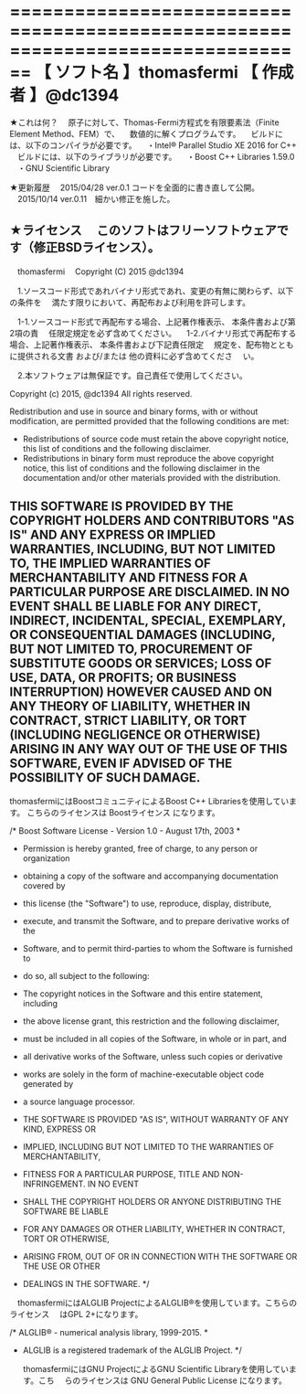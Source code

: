 ﻿================================================================================
【 ソフト名 】thomasfermi
【  作成者  】@dc1394
================================================================================

★これは何？
　原子に対して、Thomas-Fermi方程式を有限要素法（Finite Element Method、FEM）で、
　数値的に解くプログラムです。
　ビルドには、以下のコンパイラが必要です。
　・Intel® Parallel Studio XE 2016 for C++
　ビルドには、以下のライブラリが必要です。
　・Boost C++ Libraries 1.59.0
　・GNU Scientific Library

★更新履歴
　2015/04/28 ver.0.1   コードを全面的に書き直して公開。
　2015/10/14 ver.0.11　細かい修正を施した。

★ライセンス
　このソフトはフリーソフトウェアです（修正BSDライセンス）。
--------------------------------------------------------------------------------
　thomasfermi
　Copyright (C) 2015 @dc1394

　1.ソースコード形式であれバイナリ形式であれ、変更の有無に関わらず、以下の条件を
　満たす限りにおいて、再配布および利用を許可します。

　1-1.ソースコード形式で再配布する場合、上記著作権表示、 本条件書および第2項の責
　任限定規定を必ず含めてください。
　1-2.バイナリ形式で再配布する場合、上記著作権表示、 本条件書および下記責任限定
　規定を、配布物とともに提供される文書 および/または 他の資料に必ず含めてくださ
　い。

　2.本ソフトウェアは無保証です。自己責任で使用してください。

  Copyright (c) 2015, @dc1394
  All rights reserved.

  Redistribution and use in source and binary forms, with or without
  modification, are permitted provided that the following conditions are met:
  * Redistributions of source code must retain the above copyright notice, 
    this list of conditions and the following disclaimer.
  * Redistributions in binary form must reproduce the above copyright notice, 
    this list of conditions and the following disclaimer in the documentation 
    and/or other materials provided with the distribution.

  THIS SOFTWARE IS PROVIDED BY THE COPYRIGHT HOLDERS AND CONTRIBUTORS "AS IS"
  AND
  ANY EXPRESS OR IMPLIED WARRANTIES, INCLUDING, BUT NOT LIMITED TO, THE IMPLIED
  WARRANTIES OF MERCHANTABILITY AND FITNESS FOR A PARTICULAR PURPOSE ARE
  DISCLAIMED. IN NO EVENT SHALL <COPYRIGHT HOLDER> BE LIABLE FOR ANY
  DIRECT, INDIRECT, INCIDENTAL, SPECIAL, EXEMPLARY, OR CONSEQUENTIAL DAMAGES
  (INCLUDING, BUT NOT LIMITED TO, PROCUREMENT OF SUBSTITUTE GOODS OR SERVICES;
  LOSS OF USE, DATA, OR PROFITS; OR BUSINESS INTERRUPTION) HOWEVER CAUSED AND
  ON ANY THEORY OF LIABILITY, WHETHER IN CONTRACT, STRICT LIABILITY, OR TORT
  (INCLUDING NEGLIGENCE OR OTHERWISE) ARISING IN ANY WAY OUT OF THE USE OF THIS
  SOFTWARE, EVEN IF ADVISED OF THE POSSIBILITY OF SUCH DAMAGE.
--------------------------------------------------------------------------------

  thomasfermiにはBoostコミュニティによるBoost C++ Librariesを使用しています。
  こちらのライセンスは Boostライセンス になります。

/* Boost Software License - Version 1.0 - August 17th, 2003
*
* Permission is hereby granted, free of charge, to any person or organization
* obtaining a copy of the software and accompanying documentation covered by
* this license (the "Software") to use, reproduce, display, distribute,
* execute, and transmit the Software, and to prepare derivative works of the
* Software, and to permit third-parties to whom the Software is furnished to
* do so, all subject to the following:

* The copyright notices in the Software and this entire statement, including
* the above license grant, this restriction and the following disclaimer,
* must be included in all copies of the Software, in whole or in part, and
* all derivative works of the Software, unless such copies or derivative
* works are solely in the form of machine-executable object code generated by
* a source language processor.

* THE SOFTWARE IS PROVIDED "AS IS", WITHOUT WARRANTY OF ANY KIND, EXPRESS OR
* IMPLIED, INCLUDING BUT NOT LIMITED TO THE WARRANTIES OF MERCHANTABILITY,
* FITNESS FOR A PARTICULAR PURPOSE, TITLE AND NON-INFRINGEMENT. IN NO EVENT
* SHALL THE COPYRIGHT HOLDERS OR ANYONE DISTRIBUTING THE SOFTWARE BE LIABLE
* FOR ANY DAMAGES OR OTHER LIABILITY, WHETHER IN CONTRACT, TORT OR OTHERWISE,
* ARISING FROM, OUT OF OR IN CONNECTION WITH THE SOFTWARE OR THE USE OR OTHER
* DEALINGS IN THE SOFTWARE.
*/

　thomasfermiにはALGLIB ProjectによるALGLIB®を使用しています。こちらのライセンス
　はGPL 2+になります。

/* ALGLIB® - numerical analysis library, 1999-2015.
*
* ALGLIB is a registered trademark of the ALGLIB Project.
*/

  thomasfermiにはGNU ProjectによるGNU Scientific Libraryを使用しています。こち
　らのライセンスは GNU General Public License になります。
